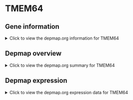 <h1>TMEM64</h1>

<h2>Gene information</h2>
<details>
  <summary>Click to view the depmap.org information for TMEM64</summary>
  <iframe src="https://depmap.org/portal/gene/TMEM64?tab=about" style="border:none;width:100%;height:800px"></iframe>
</details>

<h2>Depmap overview</h2>
<details>
  <summary>Click to view the depmap.org summary for TMEM64</summary>
  <iframe src="https://depmap.org/portal/gene/TMEM64?tab=overview" style="border:none;width:100%;height:800px"></iframe>
</details>

<h2>Depmap expression</h2>
<details>
  <summary>Click to view the depmap.org expression data for TMEM64</summary>
  <iframe src="https://depmap.org/portal/gene/TMEM64?tab=characterization" style="border:none;width:100%;height:800px"></iframe>
</details>


<!--
<h2>Reactome Pathway diagram</h2>
<details>
  <summary>Click to view Reactome pathway for TMEM64</summary>
  PNAME
</details>
-->


